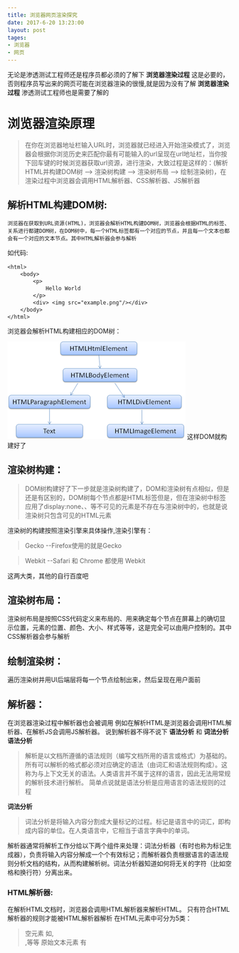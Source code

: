 ```yaml
---
title: 浏览器网页渲染探究
date: 2017-6-20 13:23:00
layout: post
tages:
- 浏览器
- 网页
---
```


无论是渗透测试工程师还是程序员都必须的了解下 __浏览器渲染过程__ 这是必要的，否则程序员写出来的网页可能在浏览器渲染的很慢,就是因为没有了解 __浏览器渲染过程__ 渗透测试工程师也是需要了解的

# 浏览器渲染原理
> 在你在浏览器地址栏输入URL时，浏览器就已经进入开始渲染模式了，浏览器会根据你浏览历史来匹配你最有可能输入的url呈现在url地址栏，当你按下回车键的时候浏览器获取url资源，进行渲染，大致过程是这样的：(解析HTML并构建DOM树 --> 渲染树构建 --> 渲染树布局 --> 绘制渲染树)，在渲染过程中浏览器会调用HTML解析器、CSS解析器、JS解析器

## 解析HTML构建DOM树:

    浏览器在获取到URL资源(HTML)，浏览器会解析HTML构建DOM树，浏览器会根据HTML的标签、关系进行都建DOM树，在DOM树中，每一个HTML标签都有一个对应的节点，并且每一个文本也都会有一个对应的文本节点。其中HTML解析器会参与解析

如代码:
```
<html>
	<body>
		<p>
			Hello World
		</p>
		<div> <img src="example.png"/></div>
	</body>
</html>
```
浏览器会解析HTML构建相应的DOM树：

![](../img/borswer-running-dom.png)
这样DOM就构建好了

## 渲染树构建：

>DOM树构建好了下一步就是渲染树构建了，DOM和渲染树有点相似，但是还是有区别的，DOM树每个节点都是HTML标签但是，但在渲染树中标签应用了display:none、<head></head>、等不可见的元素是不存在与渲染树中的，也就是说渲染树只包含可见的HTML元素

渲染树的构建按照渲染引擎来具体操作,渲染引擎有：
>Gecko --Firefox使用的就是Gecko

>Webkit --Safari 和 Chrome 都使用 Webkit

这两大类，其他的自行百度吧

## 渲染树布局：

渲染树布局是按照CSS代码定义来布局的、用来确定每个节点在屏幕上的确切显示位置，元素的位置、颜色、大小、样式等等，这是完全可以由用户控制的。其中CSS解析器会参与解析

## 绘制渲染树：

遍历渲染树并用UI后端层将每一个节点绘制出来，然后呈现在用户面前

## 解析器：
在浏览器渲染过程中解析器也会被调用
例如在解析HTML是浏览器会调用HTML解析器、在解析JS会调用JS解析器。
说到解析器不得不说下 __语法分析__ 和 __词法分析__
__语法分析__

>解析是以文档所遵循的语法规则（编写文档所用的语言或格式）为基础的。所有可以解析的格式都必须对应确定的语法（由词汇和语法规则构成）。这称为与上下文无关的语法。人类语言并不属于这样的语言，因此无法用常规的解析技术进行解析。
简单点说就是语法分析是应用语言的语法规则的过程

__词法分析__

>词法分析是将输入内容分割成大量标记的过程。标记是语言中的词汇，即构成内容的单位。在人类语言中，它相当于语言字典中的单词。

解析器通常将解析工作分给以下两个组件来处理：词法分析器（有时也称为标记生成器），负责将输入内容分解成一个个有效标记；而解析器负责根据语言的语法规则分析文档的结构，从而构建解析树。词法分析器知道如何将无关的字符（比如空格和换行符）分离出来。

### HTML解析器:
在解析HTML文档时，浏览器会调用HTML解析器来解析HTML。
只有符合HTML解析器的规则才能被HTML解析器解析
在HTML元素中可分为5类：

>空元素 如<area>,<br>,<base>等等
>原始文本元素 有<script>和<style>
>RCDATA元素 有<textarea>和<title>
>外部元素 例如MathML命名空间或者SVG命名空间的元素
>基本元素 即除了以上4种元素以外的元素

这5类的区别是：
>空元素，不能容纳任何内容（因为它们没有闭合标签，没有内容能够放在开始标签和闭合标签中间）。
>原始文本元素，可以容纳文本。
>RCDATA元素，可以容纳文本和字符引用。
>外部元素，可以容纳文本、字符引用、CDATA段、其他元素和注释
>基本元素，可以容纳文本、字符引用、其他元素和注释

一个HTML解析器作为一个状态机，它从输入流中获取字符并按照转换规则转换到另一种状态。在解析过程中，任何时候它只要遇到一个'<'符号（后面没有跟'/'符号）就会进入“标签开始状态(Tag open state)”。然后转变到“标签名状态(Tag name state)”，“前属性名状态(before attribute name state)”......最后进入“数据状态(Data state)”并释放当前标签的token。当解析器处于“数据状态(Data state)”时，它会继续解析，每当发现一个完整的标签，就会释放出一个token

__字符实体__ ：
为了将代码和数据区分开来，在HTML中使用了字符实体来避免代码和数据相互混淆，这就是为什么防御XSS是要转移特殊字符了，如果没有字符实体的话用户输入的数据很有可能会被当成HTML代码来执行造成XSS
字符实体命名规则是：& + 预定义的实体的名称 + ; 例如 __<__ 的字符实体就是 &lt;
字符实体还有另一种表示方式，就是 &# + 预定义的实体的数值 + ; 这样的称为实体编号

在原始文本元素中字符实体是不会被解析的，而在RCDATA元素、外部元素、基本元素中字符实体会被解析
### URL解析器
URL资源类型必须是ASCII字母（U+0041-U+005A || U+0061-U+007A），不然就会进入“无类型”状态。例如，你不能对协议类型进行任何的编码操作，不然URL解析器会认为它无类型。还有协议当中的:冒号也是不能被编码的。
URL编码过程使用UTF-8编码类型来编码每一个字符。如果你尝试着将URL链接做了其他编码类型的编码，URL解析器就可能不会正确识别。

当然可以利用HTML解析器来进行编码,可以将协议及 : 冒号用HTML字符实体来代替，当HTML被解析的时候就可以还原协议


### JS解析器

当HTML文件包含JS代码时，浏览器会调用JS解析器来解析JS代码。
JS解析器首先会进行预解析，寻找var、function、参数，首先会给变量赋予初值underfind(未定义)，当函数名与变量名重复时会保留函数、当定义多个同名函数时会保留最后一个。
Example:
```
<script type="text/javascript">
alert(a);
var a = 1;
function a(){
  alert(2);
}
alert(a);
</script>
```
流程：浏览器调用JS解析器解析，进行预解析找到a变量并赋予初值underfind，然后继续解析找到a函数，根据同名变量和函数，保留函数，此时a是函数块，预解析完成正式执行代码，执行alert(a)时弹出的是代码块
```
function a(){
  alert(2);
}
```
然后表达式a=1覆盖了a的值（现在为1），遇到a函数不解析，执行到alert(a)将弹出1.

JS解析器不能解析HTML字符实体，但是可以解析JS十六进制编码和JS8进制编码，JS16进制由 \x开头 8进制由 \0 开头，还有JSUnicode编码

在JS中十六进制和八进制只能被识别为字符串。而JSUnicode编码的可以在JS充当标识符和字符串。
>总的来说，Unicode转义序列只有在标识符名称里不被当作字符串，也只有在标识符名称里的编码字符能够被正常的解析。

Example:
```
<script type="text/javascript">
alert('\x31'); //编码数字1 充当字符串 可被解析
alert(\x31); //编码数字1 充当字符串 由于没在引号里面 所以不会执行
\x61\x6c\x65\x72\x74(1); //编码alert 由于只能充当字符串所以出现在标识符中不会被解析 不执行
alert('\u0032'); //JSUnicode编码数字2 可以被解析执行
alert(\u0032); //JSUnicode 只能充当字符串和标识符，不会执行
\u0061\u006c\u0065\u0072\u0074(2); //JSUnicode编码alert 充当标识符 可以执行弹窗
```
无论是JSUnicode还是JS十六进制、八进制都不可以充当控制字符，所以不可以编码();等等

JS编码还有aaencode、jjencode 可以充当JS代码已达到代码混淆。详情百度。


### 解析流：

首先是HTML解析器上场，随后根据代码来确定调用URL解析器、JS解析器（也可以只有HTML解析器工作）、当遇到 __&#60;a&#62;__ 中的 __href__ 属性时会调用URL解析器 还有IMG的SRC属性等等、当遇到__&#60;script&#62;__ 标签时会调用JS解析器 还有标签的事件中。

Example:
```
<a href="http://www.ixsrc.cn" onclick="alert('Going')">IXSRC.CN</a>
```
调用解析器的过程：HTML解析器 --> URL解析器 --> JS解析器

Example:
```
<a href=# onclick="alert('Going')">IXSRC.CN</a>
```
调用解析器的过程：HTML解析器 --> JS解析器

Example:
```
<a href=# onclick="window.open("http://www.ixsrc.cn")">IXSRC.CN</a>
```
调用解析器的过程：HTML解析器 --> JS解析器 --> URL解析器

具体情况还要具体分析。

Refer：
[http://bobao.360.cn/learning/detail/292.html](http://bobao.360.cn/learning/detail/292.html)
[http://www.ruanyifeng.com/blog/2010/02/url_encoding.html](http://www.ruanyifeng.com/blog/2010/02/url_encoding.html)
[https://security.yirendai.com/news/share/26](https://security.yirendai.com/news/share/26)
